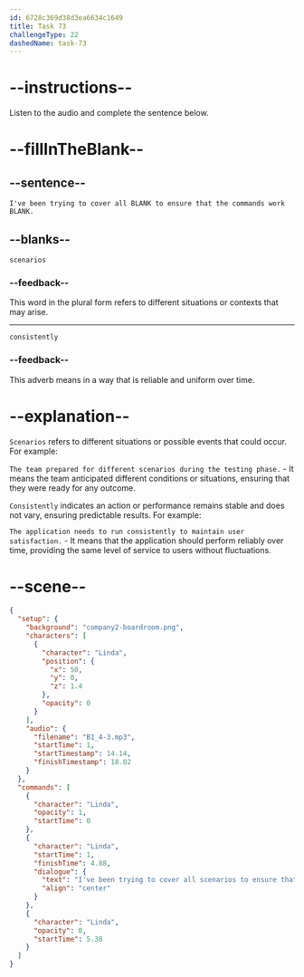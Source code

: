 ```yaml
---
id: 6728c369d38d3ea6634c1649
title: Task 73
challengeType: 22
dashedName: task-73
---
```


<!-- (audio) Linda: I've been trying to cover all scenarios to ensure that the commands work consistently. -->

# --instructions--

Listen to the audio and complete the sentence below.

# --fillInTheBlank--

## --sentence--

`I've been trying to cover all BLANK to ensure that the commands work BLANK.`

## --blanks--

`scenarios`

### --feedback--

This word in the plural form refers to different situations or contexts that may arise.

---

`consistently`

### --feedback--

This adverb means in a way that is reliable and uniform over time.

# --explanation--

`Scenarios` refers to different situations or possible events that could occur. For example:

`The team prepared for different scenarios during the testing phase.` - It means the team anticipated different conditions or situations, ensuring that they were ready for any outcome.

`Consistently` indicates an action or performance remains stable and does not vary, ensuring predictable results. For example:

`The application needs to run consistently to maintain user satisfaction.` - It means that the application should perform reliably over time, providing the same level of service to users without fluctuations.

# --scene--

```json
{
  "setup": {
    "background": "company2-boardroom.png",
    "characters": [
      {
        "character": "Linda",
        "position": {
          "x": 50,
          "y": 0,
          "z": 1.4
        },
        "opacity": 0
      }
    ],
    "audio": {
      "filename": "B1_4-3.mp3",
      "startTime": 1,
      "startTimestamp": 14.14,
      "finishTimestamp": 18.02
    }
  },
  "commands": [
    {
      "character": "Linda",
      "opacity": 1,
      "startTime": 0
    },
    {
      "character": "Linda",
      "startTime": 1,
      "finishTime": 4.88,
      "dialogue": {
        "text": "I've been trying to cover all scenarios to ensure that the commands work consistently.",
        "align": "center"
      }
    },
    {
      "character": "Linda",
      "opacity": 0,
      "startTime": 5.38
    }
  ]
}
```
